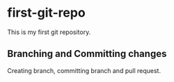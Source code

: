 # first-git-repo
This is my first git repository. 
## Branching and Committing changes
Creating branch, committing branch and pull request.
